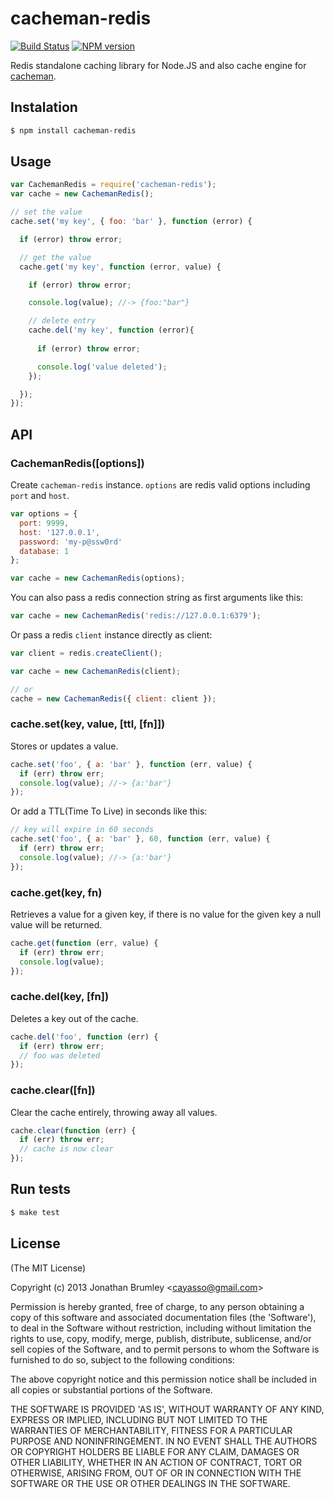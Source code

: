 # cacheman-redis

[![Build Status](https://travis-ci.org/cayasso/cacheman-redis.png?branch=master)](https://travis-ci.org/cayasso/cacheman-redis)
[![NPM version](https://badge.fury.io/js/cacheman-redis.png)](http://badge.fury.io/js/cacheman-redis)

Redis standalone caching library for Node.JS and also cache engine for [cacheman](https://github.com/cayasso/cacheman).

## Instalation

``` bash
$ npm install cacheman-redis
```

## Usage

```javascript
var CachemanRedis = require('cacheman-redis');
var cache = new CachemanRedis();

// set the value
cache.set('my key', { foo: 'bar' }, function (error) {

  if (error) throw error;

  // get the value
  cache.get('my key', function (error, value) {

    if (error) throw error;

    console.log(value); //-> {foo:"bar"}

    // delete entry
    cache.del('my key', function (error){
      
      if (error) throw error;

      console.log('value deleted');
    });

  });
});
```

## API

### CachemanRedis([options])

Create `cacheman-redis` instance. `options` are redis valid options including `port` and `host`.

```javascript
var options = { 
  port: 9999,
  host: '127.0.0.1',
  password: 'my-p@ssw0rd'
  database: 1
};

var cache = new CachemanRedis(options);
```

You can also pass a redis connection string as first arguments like this:

```javascript
var cache = new CachemanRedis('redis://127.0.0.1:6379');
```

Or pass a redis `client` instance directly as client:

```javascript
var client = redis.createClient();

var cache = new CachemanRedis(client);

// or
cache = new CachemanRedis({ client: client });
```

### cache.set(key, value, [ttl, [fn]])

Stores or updates a value.

```javascript
cache.set('foo', { a: 'bar' }, function (err, value) {
  if (err) throw err;
  console.log(value); //-> {a:'bar'}
});
```

Or add a TTL(Time To Live) in seconds like this:

```javascript
// key will expire in 60 seconds
cache.set('foo', { a: 'bar' }, 60, function (err, value) {
  if (err) throw err;
  console.log(value); //-> {a:'bar'}
});
```

### cache.get(key, fn)

Retrieves a value for a given key, if there is no value for the given key a null value will be returned.

```javascript
cache.get(function (err, value) {
  if (err) throw err;
  console.log(value);
});
```

### cache.del(key, [fn])

Deletes a key out of the cache.

```javascript
cache.del('foo', function (err) {
  if (err) throw err;
  // foo was deleted
});
```

### cache.clear([fn])

Clear the cache entirely, throwing away all values.

```javascript
cache.clear(function (err) {
  if (err) throw err;
  // cache is now clear
});
```

## Run tests

``` bash
$ make test
```

## License

(The MIT License)

Copyright (c) 2013 Jonathan Brumley &lt;cayasso@gmail.com&gt;

Permission is hereby granted, free of charge, to any person obtaining
a copy of this software and associated documentation files (the
'Software'), to deal in the Software without restriction, including
without limitation the rights to use, copy, modify, merge, publish,
distribute, sublicense, and/or sell copies of the Software, and to
permit persons to whom the Software is furnished to do so, subject to
the following conditions:

The above copyright notice and this permission notice shall be
included in all copies or substantial portions of the Software.

THE SOFTWARE IS PROVIDED 'AS IS', WITHOUT WARRANTY OF ANY KIND,
EXPRESS OR IMPLIED, INCLUDING BUT NOT LIMITED TO THE WARRANTIES OF
MERCHANTABILITY, FITNESS FOR A PARTICULAR PURPOSE AND NONINFRINGEMENT.
IN NO EVENT SHALL THE AUTHORS OR COPYRIGHT HOLDERS BE LIABLE FOR ANY
CLAIM, DAMAGES OR OTHER LIABILITY, WHETHER IN AN ACTION OF CONTRACT,
TORT OR OTHERWISE, ARISING FROM, OUT OF OR IN CONNECTION WITH THE
SOFTWARE OR THE USE OR OTHER DEALINGS IN THE SOFTWARE.
